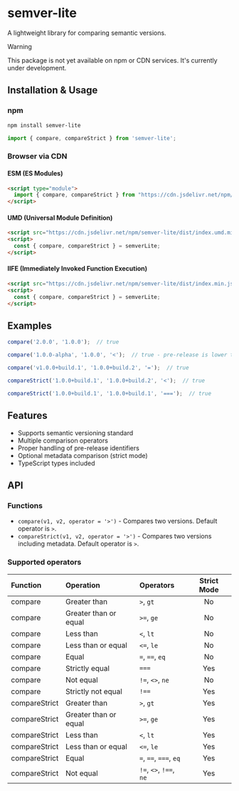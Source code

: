# semver-lite

A lightweight library for comparing semantic versions.

> [!WARNING]
> This package is not yet available on npm or CDN services. It's currently under development.

## Installation & Usage

### npm

```bash
npm install semver-lite
```

```typescript
import { compare, compareStrict } from 'semver-lite';
```

### Browser via CDN

#### ESM (ES Modules)

```html
<script type="module">
  import { compare, compareStrict } from "https://cdn.jsdelivr.net/npm/semver-lite/dist/index.min.mjs";
</script>
```

#### UMD (Universal Module Definition)

```html
<script src="https://cdn.jsdelivr.net/npm/semver-lite/dist/index.umd.min.js"></script>
<script>
  const { compare, compareStrict } = semverLite;
</script>
```

#### IIFE (Immediately Invoked Function Execution)

```html
<script src="https://cdn.jsdelivr.net/npm/semver-lite/dist/index.min.js"></script>
<script>
  const { compare, compareStrict } = semverLite;
</script>
```

## Examples

```typescript
compare('2.0.0', '1.0.0');  // true

compare('1.0.0-alpha', '1.0.0', '<');  // true - pre-release is lower than release

compare('v1.0.0+build.1', '1.0.0+build.2', '=');  // true

compareStrict('1.0.0+build.1', '1.0.0+build.2', '<');  // true

compareStrict('1.0.0+build.1', '1.0.0+build.1', '===');  // true
```

## Features

- Supports semantic versioning standard
- Multiple comparison operators
- Proper handling of pre-release identifiers
- Optional metadata comparison (strict mode)
- TypeScript types included

## API

### Functions

- `compare(v1, v2, operator = '>')` - Compares two versions. Default operator is `>`.
- `compareStrict(v1, v2, operator = '>')` - Compares two versions including metadata. Default operator is `>`.

### Supported operators

| Function      | Operation             | Operators               | Strict Mode |
| :------------ | :-------------------- | :---------------------- | :---------: |
| compare       | Greater than          | `>`, `gt`               |     No      |
| compare       | Greater than or equal | `>=`, `ge`              |     No      |
| compare       | Less than             | `<`, `lt`               |     No      |
| compare       | Less than or equal    | `<=`, `le`              |     No      |
| compare       | Equal                 | `=`, `==`, `eq`         |     No      |
| compare       | Strictly equal        | `===`                   |     Yes     |
| compare       | Not equal             | `!=`, `<>`, `ne`        |     No      |
| compare       | Strictly not equal    | `!==`                   |     Yes     |
| compareStrict | Greater than          | `>`, `gt`               |     Yes     |
| compareStrict | Greater than or equal | `>=`, `ge`              |     Yes     |
| compareStrict | Less than             | `<`, `lt`               |     Yes     |
| compareStrict | Less than or equal    | `<=`, `le`              |     Yes     |
| compareStrict | Equal                 | `=`, `==`, `===`, `eq`  |     Yes     |
| compareStrict | Not equal             | `!=`, `<>`, `!==`, `ne` |     Yes     |
